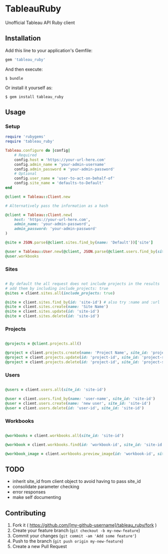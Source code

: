 # TableauRuby

Unofficial Tableau API Ruby client

## Installation

Add this line to your application's Gemfile:

```ruby
gem 'tableau_ruby'
```

And then execute:

    $ bundle

Or install it yourself as:

    $ gem install tableau_ruby

## Usage

### Setup

``` ruby
require 'rubygems'
require 'tableau_ruby'

Tableau.configure do |config|
	# Required
	config.host = 'https://your-url-here.com'
	config.admin_name = 'your-admin-username'
	config.admin_password = 'your-admin-password'
	# Optional
	config.user_name = 'user-to-act-on-behalf-of'
	config.site_name = 'defaults-to-Default'
end

@client = Tableau::Client.new

# Alternatively pass the information as a hash

@client = Tableau::Client.new(
	host: 'https://your-url-here.com',
	admin_name: 'your-admin-password',
	admin_password: 'your-admin-password'
)

@site = JSON.parse(@client.sites.find_by(name: 'Default'))['site']

@user = Tableau::User.new(@client, JSON.parse(@client.users.find_by(site_id: @site['id'], name: 'user-name'))['user'])
@user.workbooks

```

### Sites
``` ruby

# By default the all request does not include projects in the results
# add them by including include_projects: true
@sites = client.sites.all(include_projects: true)

@site = client.sites.find_by(id: 'site-id') # also try :name and :url
@site = client.sites.create(name: 'Site Name')
@site = client.sites.update(id: 'site-id')
@site = client.sites.delete(id: 'site-id')

```

### Projects
``` ruby

@projects = @client.projects.all()

@project = client.projects.create(name: 'Project Name', site_id: 'project-site-id')
@project = client.projects.update(id: 'project-id', site_id: 'project-site-id')
@project = client.projects.delete(id: 'project-id', site_id: 'project-site-id')

```

### Users
``` ruby

@users = client.users.all(site_id: 'site-id')

@user = client.users.find_by(name: 'user-name', site_id: 'site-id')
@user = client.users.create(name: 'new user', site_id: 'site-id')
@user = client.users.delete(id: 'user-id', site_id: 'site-id')

```

### Workbooks
``` ruby

@workbooks = client.workbooks.all(site_id: 'site-id')

@workbook = client.workbooks.find(id: 'workbook-id', site_id: 'site-id', include_views: true)

@workbook_image = client.workbooks.preview_image(id: 'workbook-id', site_id: 'site-id') # returns the binary image data.

```

## TODO
* inherit site_id from client object to avoid having to pass site_id
* consolidate parameter checking
* error responses
* make self documenting

## Contributing

1. Fork it ( https://github.com/[my-github-username]/tableau_ruby/fork )
2. Create your feature branch (`git checkout -b my-new-feature`)
3. Commit your changes (`git commit -am 'Add some feature'`)
4. Push to the branch (`git push origin my-new-feature`)
5. Create a new Pull Request
